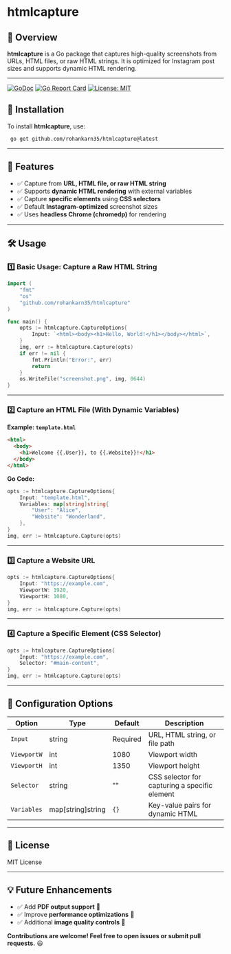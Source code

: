 # htmlcapture

## 📸 Overview

**htmlcapture** is a Go package that captures high-quality screenshots from URLs, HTML files, or raw HTML strings. It is optimized for Instagram post sizes and supports dynamic HTML rendering.

---

[![GoDoc](https://pkg.go.dev/badge/github.com/rohankarn35/htmlcapture.svg)](https://pkg.go.dev/github.com/rohankarn35/htmlcapture)
[![Go Report Card](https://goreportcard.com/badge/github.com/rohankarn35/htmlcapture)](https://goreportcard.com/report/github.com/rohankarn35/htmlcapture)
[![License: MIT](https://img.shields.io/badge/License-MIT-yellow.svg)](https://opensource.org/licenses/MIT)

## 🚀 Installation

To install **htmlcapture**, use:

```sh
 go get github.com/rohankarn35/htmlcapture@latest
```

---

## 📌 Features

- ✅ Capture from **URL, HTML file, or raw HTML string**
- ✅ Supports **dynamic HTML rendering** with external variables
- ✅ Capture **specific elements** using **CSS selectors**
- ✅ Default **Instagram-optimized** screenshot sizes
- ✅ Uses **headless Chrome (chromedp)** for rendering

---

## 🛠 Usage

### 1️⃣ **Basic Usage: Capture a Raw HTML String**

```go
import (
    "fmt"
    "os"
    "github.com/rohankarn35/htmlcapture"
)

func main() {
    opts := htmlcapture.CaptureOptions{
        Input: `<html><body><h1>Hello, World!</h1></body></html>`,
    }
    img, err := htmlcapture.Capture(opts)
    if err != nil {
        fmt.Println("Error:", err)
        return
    }
    os.WriteFile("screenshot.png", img, 0644)
}
```

---

### 2️⃣ **Capture an HTML File (With Dynamic Variables)**

**Example: `template.html`**

```html
<html>
  <body>
    <h1>Welcome {{.User}}, to {{.Website}}!</h1>
  </body>
</html>
```

**Go Code:**

```go
opts := htmlcapture.CaptureOptions{
    Input: "template.html",
    Variables: map[string]string{
        "User": "Alice",
        "Website": "Wonderland",
    },
}
img, err := htmlcapture.Capture(opts)
```

---

### 3️⃣ **Capture a Website URL**

```go
opts := htmlcapture.CaptureOptions{
    Input: "https://example.com",
    ViewportW: 1920,
    ViewportH: 1080,
}
img, err := htmlcapture.Capture(opts)
```

---

### 4️⃣ **Capture a Specific Element (CSS Selector)**

```go
opts := htmlcapture.CaptureOptions{
    Input: "https://example.com",
    Selector: "#main-content",
}
img, err := htmlcapture.Capture(opts)
```

---

## 📝 Configuration Options

| Option      | Type              | Default  | Description                                   |
| ----------- | ----------------- | -------- | --------------------------------------------- |
| `Input`     | string            | Required | URL, HTML string, or file path                |
| `ViewportW` | int               | 1080     | Viewport width                                |
| `ViewportH` | int               | 1350     | Viewport height                               |
| `Selector`  | string            | ""       | CSS selector for capturing a specific element |
| `Variables` | map[string]string | `{}`     | Key-value pairs for dynamic HTML              |

---

## 📖 License

MIT License

---

## 💡 Future Enhancements

- ✅ Add **PDF output support** 📄
- ✅ Improve **performance optimizations** 🚀
- ✅ Additional **image quality controls** 🎨

**Contributions are welcome! Feel free to open issues or submit pull requests.** 😃
